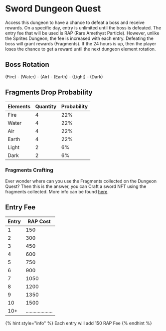 # Sword Dungeon Quest

Access this dungeon to have a chance to defeat a boss and receive rewards. On a specific day, entry is unlimited until the boss is defeated. The entry fee that will be used is RAP (Rare Amethyst Particle). However, unlike the Sprites Dungeon, the fee is increased with each entry. Defeating the boss will grant rewards (Fragments). If the 24 hours is up, then the player loses the chance to get a reward until the next dungeon element rotation.

## Boss Rotation

(Fire) - (Water) - (Air) - (Earth) - (Light) - (Dark)

## Fragments Drop Probability

| Elements | Quantity | Probability |
| -------- | -------- | ----------- |
| Fire     | 4        | 22%         |
| Water    | 4        | 22%         |
| Air      | 4        | 22%         |
| Earth    | 4        | 22%         |
| Light    | 2        | 6%          |
| Dark     | 2        | 6%          |

### Fragments Crafting

Ever wonder where can you use the Fragments collected on the Dungeon Quest? Then this is the answer, you can Craft a sword NFT using the fragments collected. More info can be found [here](https://docs.heroesuprising.com/game-features/crafting-system).

## Entry Fee

| Entry | RAP Cost             |
| ----- | -------------------- |
| 1     | 150                  |
| 2     | 300                  |
| 3     | 450                  |
| 4     | 600                  |
| 5     | 750                  |
| 6     | 900                  |
| 7     | 1050                 |
| 8     | 1200                 |
| 9     | 1350                 |
| 10    | 1500                 |
| 10+   | .................... |

{% hint style="info" %}
Each entry will add 150 RAP Fee
{% endhint %}

